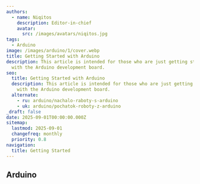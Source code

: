 ```yaml
---
authors:
  - name: Niqitos
    description: Editor-in-chief
    avatar:
      src: /images/avatars/niqitos.jpg
tags:
  - Arduino
image: /images/arduino/1/cover.webp
title: Getting Started with Arduino
description: This article is intended for those who are just getting started
  with the Arduino development board.
seo:
  title: Getting Started with Arduino
  description: This article is intended for those who are just getting started
    with the Arduino development board.
  alternate:
    - ru: arduino/nachalo-raboty-s-arduino
    - uk: arduino/pochatok-roboty-z-arduino
_draft: false
date: 2025-09-01T00:00:00.000Z
sitemap:
  lastmod: 2025-09-01
  changefreq: monthly
  priority: 0.8
navigation:
  title: Getting Started
---
```


## Arduino
